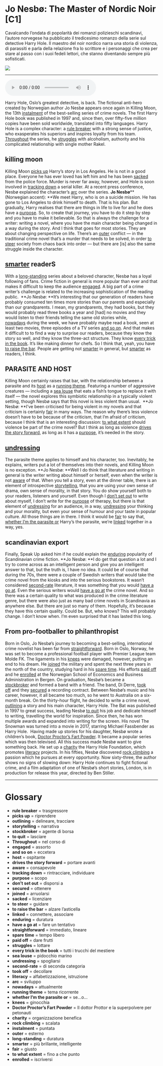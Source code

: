 # Jo Nesbø: The Master of Nordic Noir   [C1]

Cavalcando l’ondata di popolarità dei romanzi polizieschi scandinavi, l’autore norvegese ha pubblicato il tredicesimo romanzo della serie sul detective Harry Hole. Il maestro del noir nordico narra una storia di violenza, di parassiti e parla della relazione fra lo scrittore e i personaggi che crea per stare al passo con i suoi fedeli lettori, che stanno diventando sempre più sofisticati.

![](Jo%20Nesb%C3%B8%20The%20Master%20of%20Nordic%20Noir.jpg)

--------------

<div>
<audio controls autoplay>
    <source src="https://raw.githubusercontent.com/dartie/knowledge-base/main/English/SpeakUp/2023-06/Jo%20Nesb%C3%B8%20The%20Master%20of%20Nordic%20Noir.mp3" type="audio/mpeg">
</audio>
</div>


Harry Hole, Oslo’s greatest detective, is back. The fictional anti-hero created by Norwegian author Jo Nesbø appears once again in Killing Moon, the 13th [instalment](## "puntata") of the best-selling series of crime novels. The first Harry Hole book was published in 1997 and, since then, over fifty-five million copies have been sold worldwide, translated into fifty languages. Harry Hole is a complex character: a [rule breaker](## "trasgressore") with a strong sense of justice, who exasperates his superiors and inspires loyalty from his team. [Throughout](## "nel corso di") the series, he [struggles](## "lottare") with alcoholism, authority and his complicated relationship with single mother Rakel.

## killing moon
Killing Moon [picks up](## "riprendere") Harry’s story in Los Angeles. He is not in a good place. Everyone he has ever loved has left him and he has been [sacked](## "licenziare") from the police force. Murder is never far away, however, and Hole is soon involved in [tracking down](## "rintracciare, individuare") a serial killer. At a recent press conference, Nesbø explained the character’s [arc](## "sviluppo") over the series.
**Jo Nesbø**** (Norwegian accent): **We meet Harry, who is on a suicide mission. He has gone to Los Angeles to drink himself to death. That is his plan. But gradually, Harry realises that there are things in life to live for and he does have a [purpose](## "scopo"). So, to create that journey, you have to do it step by step and you have to make it believable. So that is always the challenge for a writer: writing a novel, where you have the main character being changed in a way during the story. And I think that goes for most stories. They are about changing perspective on life. There’s an [outer](## "esterno") conflict — in the traditional crime novel that’s a murder that needs to be solved, in order [to steer](## "guidare") society from chaos back into order — but there are [is] also the same struggle inside the character.

## [smarter](## "più brillante, intelligente") readerS
With a [long-standing](## "duratura") series about a beloved character, Nesbø has a loyal following of fans. Crime fiction in general is more popular than ever and that makes it difficult to keep the audience [engaged](## "assorto"). A big part of a crime writer’s challenge is related to the increasing sophistication of the reading public. 
**Jo Nesbø: **It’s interesting that our generation of readers have probably consumed ten times more stories than our parents and especially than our grandparents. I mean, my grandparents, they had books, but they would probably read three books a year and [had] no movies and they would listen to their friends telling the same old stories while, [nowadays](## "attualmente") during the week, we have probably maybe read a book, seen at least two movies, three episodes of a TV series [and so on](## "eccetera"). And that makes it difficult to to find a way to surprise our readers, because they know the story so well, and they know the three-act structure. They know [every trick in the book](## "tutti i trucchi del mestiere"). It’s like making dinner for chefs. So I think that, yeah, you have [to raise the bar](## "alzare l’asticella"). People are getting not [smarter](## "più brillante, intelligente") in general, but [smarter](## "più brillante, intelligente") as readers, I think.

## PARASITE AND HOST
Killing Moon certainly raises that bar, with the relationship between a parasite and its [host](## "ospitante") as a [running theme](## "tema ricorrente"). Featuring a number of aggressive creatures — including a [sea louse](## "pidocchio marino") that eats a fish’s tongue to replace it with itself — the novel explores this symbiotic relationship in a typically violent setting, though Nesbø says that this novel is less violent than usual. 
**Jo Nesbø: **I’ve been criticised for being violent in my novels and that criticism is certainly [fair](## "giusto") in many ways. The reason why there’s less violence doesn’t have to be because of the criticism, that I’m afraid of criticism, because I think that is an interesting discussion: [to what extent](## "fino a che punto") should violence be part of the crime novel? But I think as long as violence [drives the story forward](## "portare avanti"), as long as it has a [purpose](## "scopo"), it’s needed in the story.

## [undressing](## "spogliarsi")
The parasite theme applies to himself and his character, too. Inevitably, he explains, writers put a lot of themselves into their novels, and Killing Moon is no exception.
**Jo Nesbø: **Well I do think that literature and writing in general is the writer writing about himself or herself, even when the writer is not [aware](## "consapevole") of that. When you tell a story, even at the dinner table, there is an element of introspective [storytelling](## "narrativa"), that you are using your own sense of drama, own sense of morality, in that story. You do show yourself both to your readers, listeners and yourself. Even though I [don’t set out](## "disporsi a") to write about myself, I don’t write for the [purpose](## "scopo") of therapy, but there is that element of [undressing](## "spogliarsi") for an audience, in a way, [undressing](## "spogliarsi") your thinking and your morality, but even your sense of humour and your taste in popular culture. All those things are in there. I think it would be [fair](## "giusto") to say that, [whether I’m the parasite or](## "se...o...") Harry’s the parasite, we’re [linked](## "connettere, associare") together in a way, yes.

## scandinavian export
Finally, Speak Up asked him if he could explain the [enduring](## "duratura") popularity of Scandinavian crime fiction.
**Jo Nesbø: **I do get that question a lot and I try to come across as an intelligent person and give you an intelligent answer to that, but the truth is, I have no idea. It could be of course that during the 70s, there were a couple of Swedish writers that would take the crime novel from the kiosks and into the serious bookstores. It wasn’t considered [second-rate](## "di seconda categoria") literature, it was something that you would [have a go at](## "fare un tentativo"). Even the serious writers would [have a go at](## "fare un tentativo") the crime novel. And so there was a certain quality to what was produced in the crime literature genre, but there were also just as many bad crime novels in Scandinavia as anywhere else. But there are just so many of them. Hopefully, it’s because they have this certain quality. Could be. But, who knows? This will probably change. I don’t know when. I’m even surprised that it has lasted this long.

## From pro-footballer to philanthropist 
Born in Oslo, Jo Nesbø’s journey to becoming a best-selling, international crime novelist has been far from [straightforward](## "immediato, lineare"). Born in Oslo, Norway, he was set to become a professional football player with Premier League team Molde FK. The ligaments in his [knees](## "ginocchia") were damaged, however, putting an end to his dream. He [joined](## "arruolarsi") the military and spent the next three years in the north of the country, studying hard in his [spare time](## "tempo libero"). His efforts [paid off](## "dare frutti") and he [enrolled](## "iscriversi") at the Norwegian School of Economics and Business Administration in Bergen.
On graduation, Nesbø’s became a [stockbroker](## "agente di borsa") and formed a band with a friend. The band, Di Derre, [took off](## "decollare") and they [secured](## "ottenere") a recording contract. Between Nesbø’s music and his career, however, it all became too much, so he went to Australia on a six-month break. On the thirty-hour flight, he decided to write a crime novel, [outlining](## "delineare, tracciare") a story and his main character, Harry Hole. The Bat was published in 1997 to great success, leading Nesbø [to quit](## "lasciare") his job and dedicate himself to writing, travelling the world for inspiration. Since then, he has won multiple awards and expanded into writing for the screen. His novel The Snowman was turned into a movie in 2017, starring Michael Fassbender as Harry Hole. 
Having made up stories for his daughter, Nesbø wrote a children’s book, [Doctor Proctor’s Fart Powder](## "Il dottor Prottor e la superpolvere per petonauti"). It became a popular series which was then televised. All this success made Nesbø want to give something back. He set up a [charity](## "organizzazione benefica") the Harry Hole Foundation, which promotes [literacy](## "alfabetizzazione, istruzione") projects. In his fifties, Nesbø discovered [rock climbing](## "scalata") a passion which he pursues at every opportunity. Now sixty-three, the author shows no signs of slowing down: Harry Hole continues to fight fictional crime, and a film adaptation of one of Nesbø’s short stories, London, is in production for release this year, directed by Ben Stiller.

--------------

<div style = "display:block; clear:both; page-break-after:always;"></div>

# Glossary
* **rule breaker** = trasgressore
* **picks up** = riprendere
* **outlining** = delineare, tracciare
* **storytelling** = narrativa
* **stockbroker** = agente di borsa
* **to quit** = lasciare
* **Throughout** = nel corso di
* **engaged** = assorto
* **and so on** = eccetera
* **host** = ospitante
* **drives the story forward** = portare avanti
* **aware** = consapevole
* **tracking down** = rintracciare, individuare
* **purpose** = scopo
* **don’t set out** = disporsi a
* **secured** = ottenere
* **joined** = arruolarsi
* **sacked** = licenziare
* **to steer** = guidare
* **to raise the bar** = alzare l’asticella
* **linked** = connettere, associare
* **enduring** = duratura
* **have a go at** = fare un tentativo
* **straightforward** = immediato, lineare
* **spare time** = tempo libero
* **paid off** = dare frutti
* **struggles** = lottare
* **every trick in the book** = tutti i trucchi del mestiere
* **sea louse** = pidocchio marino
* **undressing** = spogliarsi
* **second-rate** = di seconda categoria
* **took off** = decollare
* **literacy** = alfabetizzazione, istruzione
* **arc** = sviluppo
* **nowadays** = attualmente
* **running theme** = tema ricorrente
* **whether I’m the parasite or** = se...o...
* **knees** = ginocchia
* **Doctor Proctor’s Fart Powder** = Il dottor Prottor e la superpolvere per petonauti
* **charity** = organizzazione benefica
* **rock climbing** = scalata
* **instalment** = puntata
* **outer** = esterno
* **long-standing** = duratura
* **smarter** = più brillante, intelligente
* **fair** = giusto
* **to what extent** = fino a che punto
* **enrolled** = iscriversi
